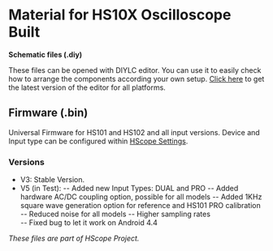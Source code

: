 # Material for HS10X Oscilloscope Built

<strong>Schematic files (.diy)</strong>

These files can be opened with DIYLC editor. You can use it to easily check how to arrange the components according your own setup. <a href="https://github.com/bancika/diy-layout-creator/releases/latest">Click here</a> to get the latest version of the editor for all platforms.</a><br>

## Firmware (.bin)

Universal Firmware for HS101 and HS102 and all input versions. Device and Input type can be configured within <a href="http://hscope.martinloren.com/HS102-oscilloscope.html#flash_firmware" target="_blank">HScope Settings</a>.

### Versions
- V3: Stable Version.
- V5 (in Test):
-- Added new Input Types: DUAL and PRO
-- Added hardware AC/DC coupling option, possible for all models
-- Added 1KHz square wave generation option for reference and HS101 PRO calibration
-- Reduced noise for all models
-- Higher sampling rates  
-- Fixed bug to let it work on Android 4.4


*These files are part of HScope Project.*
